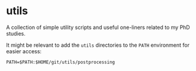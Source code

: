 # utils
A collection of simple utility scripts and useful one-liners related to my PhD studies.

It might be relevant to add the `utils` directories to the `PATH` environment for easier access:
```
PATH=$PATH:$HOME/git/utils/postprocessing
```
